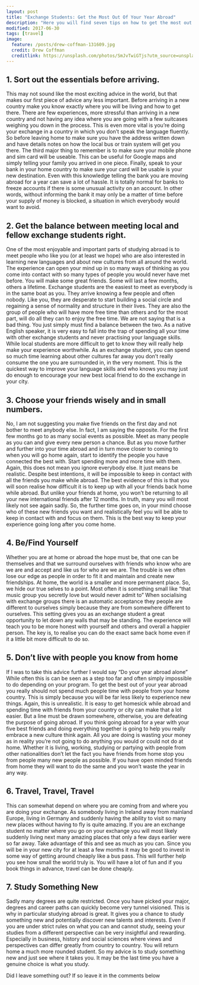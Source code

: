 ```yaml
---
layout: post
title: "Exchange Students: Get the Most Out Of Your Year Abroad"
description: "Here you will find seven tips on how to get the most out of your year abroad."
modified: 2017-06-30
tags: [travel]
image:
  feature: /posts/drew-coffman-131609.jpg
  credit: Drew Coffman
  creditlink: https://unsplash.com/photos/SmJvTwiGTjs?utm_source=unsplash&utm_medium=referral&utm_content=creditCopyText
---
```


## 1. Sort out the essentials before arriving.
This may not sound like the most exciting advice in the world, but that makes our first piece of advice any less important. Before arriving in a new country make you know exactly where you will be living and how to get there. There are few experiences, more stressful than arriving in a new country and not having any idea where you are going with a few suitcases weighing you down in the process. This is even more vital is you’re doing your exchange in a country in which you don’t speak the language fluently. So before leaving home to make sure you have the address written down and have details notes on how the local bus or train system will get you there. The third major thing to remember is to make sure your mobile phone and sim card will be useable. This can be useful for Google maps and simply telling your family you arrived in one piece. Finally, speak to your bank in your home country to make sure your card will be usable is your new destination. Even with this knowledge telling the bank you are moving abroad for a year can save a lot of hassle. It is totally normal for banks to freeze accounts if there is some unusual activity on an account. In other words, without informing the bank it may only be a matter of time before your supply of money is blocked, a situation in which everybody would want to avoid.

## 2. Get the balance between meeting local and fellow exchange students right.
One of the most enjoyable and important parts of studying abroad is to meet people who like you (or at least we hope) who are also interested in learning new languages and about new cultures from all around the world. The experience can open your mind up in so many ways of thinking as you come into contact with so many types of people you would never have met before. You will make some great friends. Some will last a few months, others a lifetime. Exchange students are the easiest to meet as everybody is in the same boat as you. They arrive knowing a few people and often nobody. Like you, they are desperate to start building a social circle and regaining a sense of normality and structure in their lives. They are also the group of people who will have more free time than others and for the most part, will do all they can to enjoy the free time. We are not saying that is a bad thing. You just simply must find a balance between the two. As a native English speaker, it is very easy to fall into the trap of spending all your time with other exchange students and never practising your language skills. While local students are more difficult to get to know they will really help make your experience worthwhile. As an exchange student, you can spend so much time learning about other cultures far away you don’t really consume the one you are surrounded in, in the very moment. This is the quickest way to improve your language skills and who knows you may just do enough to encourage your new best local friend to do the exchange in your city.

## 3. Choose your friends wisely and in small numbers.
No, I am not suggesting you make five friends on the first day and not bother to meet anybody else. In fact, I am saying the opposite. For the first few months go to as many social events as possible. Meet as many people as you can and give every new person a chance. But as you move further and further into your time abroad and in turn move closer to coming to when you will go home again, start to identify the people you have connected the best with. Start spending more and more time with them. Again, this does not mean you ignore everybody else. It just means be realistic. Despite best intentions, it will be impossible to keep in contact with all the friends you make while abroad. The best evidence of this is that you will soon realise how difficult it is to keep up with all your friends back home while abroad. But unlike your friends at home, you won’t be returning to all your new international friends after 12 months. In truth, many you will most likely not see again sadly. So, the further time goes on, in your mind choose who of these new friends you want and realistically feel you will be able to keep in contact with and focus on them. This is the best way to keep your experience going long after you come home.

## 4. Be/Find Yourself
Whether you are at home or abroad the hope must be, that one can be themselves and that we surround ourselves with friends who know who are we are and accept and like us for who are we are. The trouble is we often lose our edge as people in order to fit it and maintain and create new friendships. At home, the world is a smaller and more permanent place. So, we hide our true selves to a point. Most often it is something small like “that music group you secretly love but would never admit to” When socialising with exchange groups there is an automatic acceptance they people are different to ourselves simply because they are from somewhere different to ourselves. This setting gives you as an exchange student a great opportunity to let down any walls that may be standing. The experience will teach you to be more honest with yourself and others and overall a happier person. The key is, to realise you can do the exact same back home even if it a little bit more difficult to do so.

## 5. Don’t live with people you know from home
If I was to take this advice further I would say “Do your year abroad alone” While often this is can be seen as a step too far and often simply impossible to do depending on your program. To get the best out of your year abroad you really should not spend much people time with people from your home country. This is simply because you will be far less likely to experience new things. Again, this is unrealistic. It is easy to get homesick while abroad and spending time with friends from your country or city can make that a lot easier. But a line must be drawn somewhere, otherwise, you are defeating the purpose of going abroad. If you think going abroad for a year with your five best friends and doing everything together is going to help you really embrace a new culture think again. All you are doing is wasting your money as in reality you’re not going to do anything you would or could not do at home. Whether it is living, working, studying or partying with people from other nationalities don’t let the fact you have friends from home stop you from people many new people as possible. If you have open minded friends from home they will want to do the same and you won’t waste the year in any way.

## 6. Travel, Travel, Travel
This can somewhat depend on where you are coming from and where you are doing your exchange. As somebody living in Ireland away from mainland Europe, living in Germany and suddenly having the ability to visit so many new places without having to fly is quite amazing. If you are an exchange student no matter where you go on your exchange you will most likely suddenly living next many amazing places that only a few days earlier were so far away. Take advantage of this and see as much as you can. Since you will be in your new city for at least a few months it may be good to invest in some way of getting around cheaply like a bus pass. This will further help you see how small the world truly is. You will have a lot of fun and if you book things in advance, travel can be done cheaply.

## 7. Study Something New
Sadly many degrees are quite restricted. Once you have picked your major, degrees and career paths can quickly become very tunnel visioned. This is why in particular studying abroad is great. It gives you a chance to study something new and potentially discover new talents and interests. Even if you are under strict rules on what you can and cannot study, seeing your studies from a different perspective can be very insightful and rewarding. Especially in business, history and social sciences where views and perspectives can differ greatly from country to country. You will return home a much more rounded student. So my advice is to study something new and just see where it takes you. It may be the last time you have a genuine choice is what you study.

Did I leave something out? If so leave it in the comments below

